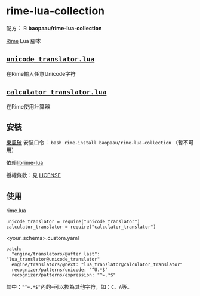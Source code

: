 # rime-lua-collection

配方： ℞ **baopaau/rime-lua-collection**

[Rime](https://rime.im) Lua 腳本
## [`unicode_translator.lua`](unicode_translator.lua)
在Rime輸入任意Unicode字符
## [`calculator_translator.lua`]( calculator_translator.lua)
在Rime使用計算器

## 安裝

[東風破](https://github.com/rime/plum) 安裝口令： `bash rime-install baopaau/rime-lua-collection` （暫不可用）

依賴[librime-lua](https://github.com/hchunhui/librime-lua)

授權條款：見 [LICENSE](LICENSE)

## 使用

rime.lua
```
unicode_translator = require("unicode_translator")
calculator_translator = require("calculator_translator")
```

<your_schema>.custom.yaml
```
patch:
  "engine/translators/@after last": "lua_translator@unicode_translator"
  engine/translators/@next: "lua_translator@calculator_translator"
  recognizer/patterns/unicode: "^U.*$"
  recognizer/patterns/expression: "^=.*$"
```

其中：`"^=.*$"`內的`=`可以換為其他字符，如：`C`、`A`等。
